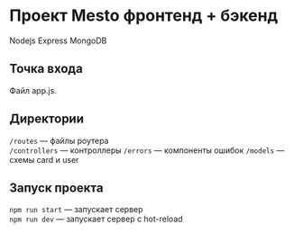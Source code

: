 # Проект Mesto фронтенд + бэкенд

Nodejs
Express
MongoDB

## Точка входа

Файл app.js.

## Директории

`/routes` — файлы роутера  
`/controllers` — контроллеры
`/errors` — компоненты ошибок
`/models` — схемы card и user


## Запуск проекта

`npm run start` — запускает сервер   
`npm run dev` — запускает сервер с hot-reload

